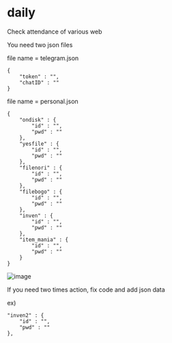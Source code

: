 # daily
Check attendance of various web

You need two json files


file name = telegram.json
```
{
    "token" : "",
    "chatID" : ""
}
```

file name = personal.json
```
{
    "ondisk" : {
        "id" : "",
        "pwd" : ""
    },
    "yesfile" : {
        "id" : "",
        "pwd" : ""
    },
    "filenori" : {
        "id" : "",
        "pwd" : ""
    },
    "filebogo" : {
        "id" : "",
        "pwd" : ""
    },
    "inven" : {
        "id" : "",
        "pwd" : ""
    },
    "item_mania" : {
        "id" : "",
        "pwd" : ""
    }
}
```
![image](https://github.com/nebula0225/daily/assets/93500898/ef990cef-936c-4998-9581-0e674dca20d6)


If you need two times action, fix code and add json data

ex)
```
"inven2" : {
    "id" : "",
    "pwd" : ""
},
```
